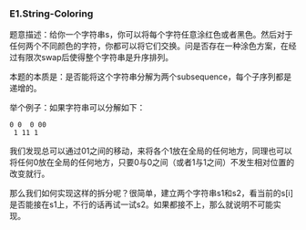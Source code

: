 ### E1.String-Coloring

题意描述：给你一个字符串s，你可以将每个字符任意涂红色或者黑色。然后对于任何两个不同颜色的字符，你都可以将它们交换。问是否存在一种涂色方案，在经过有限次swap后使得整个字符串是升序排列。

本题的本质是：是否能将这个字符串分解为两个subsequence，每个子序列都是递增的。

举个例子：如果字符串可以分解如下：
```
0 0  0 00
 1 11 1
```
我们发现总可以通过01之间的移动，来将各个1放在全局的任何地方，同理也可以将任何0放在全局的任何地方，只要0与0之间（或者1与1之间）不发生相对位置的改变就行。

那么我们如何实现这样的拆分呢？很简单，建立两个字符串s1和s2，看当前的s[i]是否能接在s1上，不行的话再试一试s2。如果都接不上，那么就说明不可能实现。

